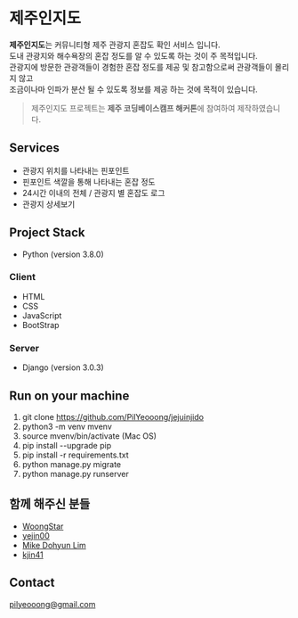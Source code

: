 
# **제주인지도**

**제주인지도**는 커뮤니티형 제주 관광지 혼잡도 확인 서비스 입니다.  
도내 관광지와 해수욕장의 혼잡 정도를 알 수 있도록 하는 것이 주 목적입니다.  
관광지에 방문한 관광객들이 경험한 혼잡 정도를 제공 및 참고함으로써 관광객들이 몰리지 않고  
조금이나마 인파가 분산 될 수 있도록 정보를 제공 하는 것에 목적이 있습니다.  

> 제주인지도 프로젝트는 **제주 코딩베이스캠프 해커톤**에 참여하여 제작하였습니다.

  
## **Services**
- 관광지 위치를 나타내는 핀포인트
- 핀포인트 색깔을 통해 나타내는 혼잡 정도
- 24시간 이내의 전체 / 관광지 별 혼잡도 로그
- 관광지 상세보기


## **Project Stack**

- Python (version 3.8.0)

### Client

- HTML
- CSS
- JavaScript
- BootStrap

### Server

- Django (version 3.0.3)


## **Run on your machine**


 1. git clone https://github.com/PilYeooong/jejuinjido
 2. python3 -m venv mvenv
 3. source mvenv/bin/activate (Mac OS)
 4. pip install --upgrade pip
 5. pip install -r requirements.txt
 6. python manage.py migrate
 7. python manage.py runserver



## **함께 해주신 분들**
- [WoongStar](https://github.com/Woongstar)
- [yejin00](https://github.com/yejin00)
- [Mike Dohyun Lim](https://github.com/mikeylim)
- [kjin41](https://github.com/kjin41)


## **Contact**
pilyeooong@gmail.com



